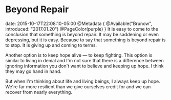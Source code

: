 # Beyond Repair
date: 2015-10-17T22:08:10-05:00
@Metadata {
  @Available("Brunow", introduced: "2017.01.20")
  @PageColor(purple)
}
It is easy to come to the conclusion that something is beyond repair. It may be saddening or even depressing, but it is easy. Because to say that something is beyond repair is to stop. It is giving up and coming to terms.

Another option is to keep hope alive &mdash; to keep fighting. This option is similar to living in denial and I'm not sure that there is a difference between ignoring information you don't want to believe and keeping up hope. I think they may go hand in hand.

But when I'm thinking about life and living beings, I always keep up hope. We're far more resilient than we give ourselves credit for and we can recover from nearly everything.
